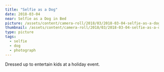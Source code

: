 ```yaml
---
title: "Selfie as a Dog"
date: 2018-03-04
near: Selfie as a Dog in Bed
picture: /assets/content/camera-roll/2018/03/2018-03-04-selfie-as-a-dog/20180304_225727245_iOS.jpg
thumbnail: /assets/content/camera-roll/2018/03/2018-03-04-selfie-as-a-dog/20180304_225727245_iOS-thumbnail.jpg
type: picture
tags:
  - selfie
  - dog
  - photograph
---
```

Dressed up to entertain kids at a holiday event.